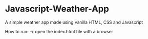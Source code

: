 # Javascript-Weather-App
 A simple weather app made using vanilla HTML, CSS and Javascript

How to run:
-> open the index.html file with a browser
